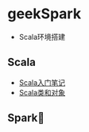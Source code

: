 # geekSpark
- Scala环境搭建







## Scala
- [Scala入门笔记](https://www.jianshu.com/p/d76a03e22556)
- [Scala类和对象](https://www.jianshu.com/p/8a216c71e125)


## Spark🌠